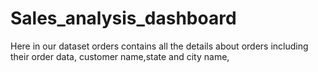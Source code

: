 # Sales_analysis_dashboard
Here in our dataset orders contains all the details about orders including their order data, customer name,state and city name, 
